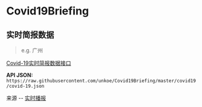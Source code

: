 # Covid19Briefing

## 实时简报数据

> e.g. 广州  

[Covid-19实时简报数据接口](https://raw.githubusercontent.com/unkoe/Covid19Briefing/master/covid19/covid-19.json)

**API JSON:** `https://raw.githubusercontent.com/unkoe/Covid19Briefing/master/covid19/covid-19.json`



来源 -- [实时播报](https://voice.baidu.com/act/newpneumonia/newpneumonia/?from=osari_aladin_banner#tab1)

